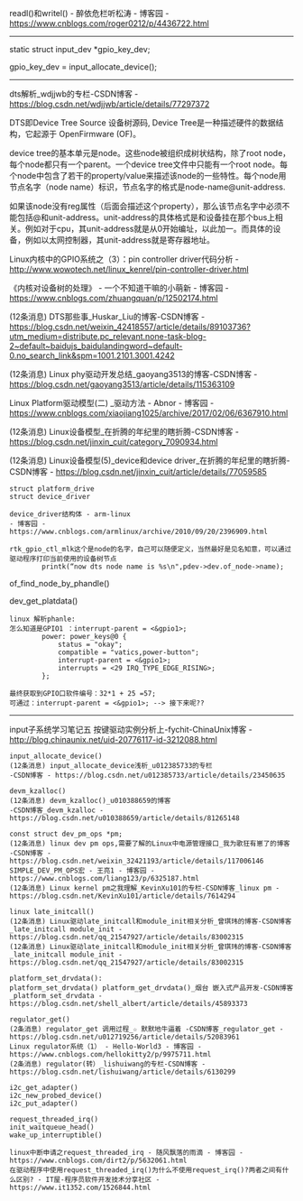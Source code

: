 

readl()和writel() - 醉依危栏听松涛 - 博客园 - https://www.cnblogs.com/roger0212/p/4436722.html

---

static struct input_dev *gpio_key_dev;

gpio_key_dev = input_allocate_device();



----

dts解析_wdjjwb的专栏-CSDN博客 - https://blog.csdn.net/wdjjwb/article/details/77297372

DTS即Device Tree Source 设备树源码, Device Tree是一种描述硬件的数据结构，它起源于 OpenFirmware (OF)。

device tree的基本单元是node。这些node被组织成树状结构，除了root node，每个node都只有一个parent。一个device tree文件中只能有一个root node。每个node中包含了若干的property/value来描述该node的一些特性。每个node用节点名字（node name）标识，节点名字的格式是node-name@unit-address.

如果该node没有reg属性（后面会描述这个property），那么该节点名字中必须不能包括@和unit-address。unit-address的具体格式是和设备挂在那个bus上相关。例如对于cpu，其unit-address就是从0开始编址，以此加一。而具体的设备，例如以太网控制器，其unit-address就是寄存器地址。



Linux内核中的GPIO系统之（3）：pin controller driver代码分析 - http://www.wowotech.net/linux_kenrel/pin-controller-driver.html

《内核对设备树的处理》 - 一个不知道干嘛的小萌新 - 博客园 - https://www.cnblogs.com/zhuangquan/p/12502174.html

(12条消息) DTS那些事_Huskar_Liu的博客-CSDN博客 - https://blog.csdn.net/weixin_42418557/article/details/89103736?utm_medium=distribute.pc_relevant.none-task-blog-2~default~baidujs_baidulandingword~default-0.no_search_link&spm=1001.2101.3001.4242

(12条消息) Linux phy驱动开发总结_gaoyang3513的博客-CSDN博客 - https://blog.csdn.net/gaoyang3513/article/details/115363109

Linux Platform驱动模型(二) _驱动方法 - Abnor - 博客园 - https://www.cnblogs.com/xiaojiang1025/archive/2017/02/06/6367910.html

(12条消息) Linux设备模型_在折腾的年纪里的瞎折腾-CSDN博客 - https://blog.csdn.net/jinxin_cuit/category_7090934.html

(12条消息) Linux设备模型(5)_device和device driver_在折腾的年纪里的瞎折腾-CSDN博客 - https://blog.csdn.net/jinxin_cuit/article/details/77059585



```
struct platform_drive
struct device_driver

device_driver结构体 - arm-linux 
- 博客园 - https://www.cnblogs.com/armlinux/archive/2010/09/20/2396909.html
```



```
rtk_gpio_ctl_mlk这个是node的名字，自己可以随便定义，当然最好是见名知意，可以通过驱动程序打印当前使用的设备树节点
        printk(“now dts node name is %s\n",pdev->dev.of_node->name);
```

of_find_node_by_phandle()

dev_get_platdata()



```
linux 解析phanle:
怎么知道是GPIO1 ：interrupt-parent = <&gpio1>;
		power: power_keys@0 {
			status = "okay";
			compatible = "vatics,power-button";
			interrupt-parent = <&gpio1>;
			interrupts = <29 IRQ_TYPE_EDGE_RISING>;
		};

最终获取到GPIO口软件编号：32*1 + 25 =57;
可通过：interrupt-parent = <&gpio1>; --> 接下来呢??
```



---

input子系统学习笔记五 按键驱动实例分析上-fychit-ChinaUnix博客 - http://blog.chinaunix.net/uid-20776117-id-3212088.html



```
input_allocate_device()
(12条消息) input_allocate_device浅析_u012385733的专栏
-CSDN博客 - https://blog.csdn.net/u012385733/article/details/23450635
```

```
devm_kzalloc()
(12条消息) devm_kzalloc()_u010388659的博客
-CSDN博客_devm_kzalloc - https://blog.csdn.net/u010388659/article/details/81265148
```

```
const struct dev_pm_ops *pm;
(12条消息) linux dev pm ops,需要了解的Linux中电源管理接口_我为歌狂有崽了的博客
-CSDN博客 - https://blog.csdn.net/weixin_32421193/article/details/117006146
SIMPLE_DEV_PM_OPS宏 - 王亮1 - 博客园 - https://www.cnblogs.com/liang123/p/6325187.html
(12条消息) Linux kernel pm之我理解_KevinXu101的专栏-CSDN博客_linux pm - https://blog.csdn.net/KevinXu101/article/details/7614294
```

```
linux late_initcall()
(12条消息) Linux驱动late_initcall和module_init相关分析_曾琪玮的博客-CSDN博客_late_initcall module_init - https://blog.csdn.net/qq_21547927/article/details/83002315
(12条消息) Linux驱动late_initcall和module_init相关分析_曾琪玮的博客-CSDN博客_late_initcall module_init - https://blog.csdn.net/qq_21547927/article/details/83002315

```



```
platform_set_drvdata():
platform_set_drvdata() platform_get_drvdata()_烟台 嵌入式产品开发-CSDN博客_platform_set_drvdata - https://blog.csdn.net/shell_albert/article/details/45893373
```

```
regulator_get()
(2条消息) regulator_get 调用过程_☆ 默默地牛逼着 -CSDN博客_regulator_get - https://blog.csdn.net/u012719256/article/details/52083961
Linux regulator系统（1） - Hello-World3 - 博客园 - https://www.cnblogs.com/hellokitty2/p/9975711.html
(2条消息) regulator(转）_lishuiwang的专栏-CSDN博客 - https://blog.csdn.net/lishuiwang/article/details/6130299
```

```
i2c_get_adapter()
i2c_new_probed_device()
i2c_put_adapter()
```



```
request_threaded_irq()
init_waitqueue_head()
wake_up_interruptible()

linux中断申请之request_threaded_irq - 随风飘落的雨滴 - 博客园 - https://www.cnblogs.com/dirt2/p/5632061.html
在驱动程序中使用request_threaded_irq()为什么不使用request_irq()?两者之间有什么区别? - IT屋-程序员软件开发技术分享社区 - https://www.it1352.com/1526844.html
```

